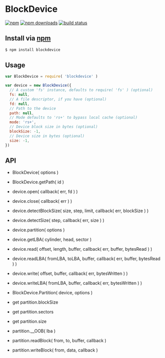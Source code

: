 # BlockDevice

[![npm](http://img.shields.io/npm/v/blockdevice.svg?style=flat)](https://npmjs.org/blockdevice)
[![npm downloads](http://img.shields.io/npm/dm/blockdevice.svg?style=flat)](https://npmjs.org/blockdevice)
[![build status](http://img.shields.io/travis/jhermsmeier/node-blockdevice.svg?style=flat)](https://travis-ci.org/jhermsmeier/node-blockdevice)

## Install via [npm](https://npmjs.org)

```sh
$ npm install blockdevice
```

## Usage

```js
var BlockDevice = require( 'blockdevice' )
```

```js
var device = new BlockDevice({
  // A custom 'fs' instance, defaults to require( 'fs' ) (optional)
  fs: null,
  // A file descriptor, if you have (optional)
  fd: null,
  // Path to the device
  path: null,
  // Mode defaults to 'rs+' to bypass local cache (optional)
  mode: 'rs+',
  // Device block size in bytes (optional)
  blockSize: -1,
  // Device size in bytes (optional)
  size: -1,
})
```

## API

- BlockDevice( options )

- BlockDevice.getPath( id )

- device.open( callback( err, fd ) )
- device.close( callback( err ) )
- device.detectBlockSize( size, step, limit, callback( err, blockSize ) )
- device.detectSize( step, callback( err, size ) )
- device.partition( options )
- device.getLBA( cylinder, head, sector )
- device.read( offset, length, buffer, callback( err, buffer, bytesRead ) )
- device.readLBA( fromLBA, toLBA, buffer, callback( err, buffer, bytesRead ) )
- device.write( offset, buffer, callback( err, bytesWritten ) )
- device.writeLBA( fromLBA, buffer, callback( err, bytesWritten ) )

- BlockDevice.Partition( device, options )

- get partition.blockSize
- get partition.sectors
- get partition.size

- partition.__OOB( lba )
- partition.readBlock( from, to, buffer, callback )
- partition.writeBlock( from, data, callback )
